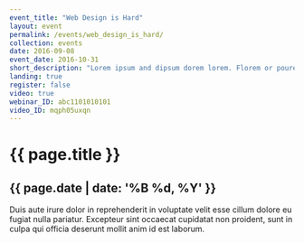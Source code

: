 ```yaml
---
event_title: "Web Design is Hard"
layout: event
permalink: /events/web_design_is_hard/
collection: events
date: 2016-09-08
event_date: 2016-10-31
short_description: "Lorem ipsum and dipsum dorem lorem. Florem or pourem he said."
landing: true
register: false
video: true
webinar_ID: abc1101010101
video_ID: mqph05uxqn
---
```


# {{ page.title }}

## {{ page.date | date: '%B %d, %Y' }}

Duis aute irure dolor in reprehenderit in voluptate velit esse cillum dolore eu fugiat nulla pariatur. Excepteur sint occaecat cupidatat non proident, sunt in culpa qui officia deserunt mollit anim id est laborum.
